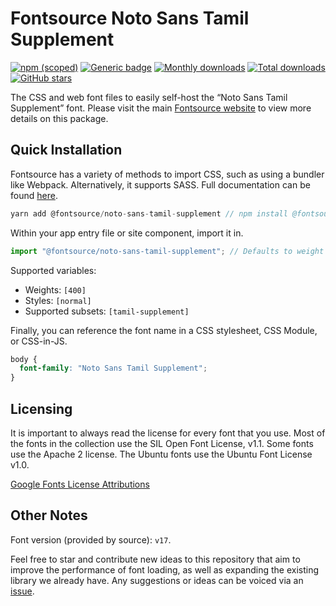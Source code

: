 # Fontsource Noto Sans Tamil Supplement

[![npm (scoped)](https://img.shields.io/npm/v/@fontsource/noto-sans-tamil-supplement?color=brightgreen)](https://www.npmjs.com/package/@fontsource/noto-sans-tamil-supplement) [![Generic badge](https://img.shields.io/badge/fontsource-passing-brightgreen)](https://github.com/fontsource/fontsource) [![Monthly downloads](https://badgen.net/npm/dm/@fontsource/noto-sans-tamil-supplement)](https://github.com/fontsource/fontsource) [![Total downloads](https://badgen.net/npm/dt/@fontsource/noto-sans-tamil-supplement)](https://github.com/fontsource/fontsource) [![GitHub stars](https://img.shields.io/github/stars/fontsource/fontsource.svg?style=social&label=Star)](https://github.com/fontsource/fontsource/stargazers)

The CSS and web font files to easily self-host the “Noto Sans Tamil Supplement” font. Please visit the main [Fontsource website](https://fontsource.org/fonts/noto-sans-tamil-supplement) to view more details on this package.

## Quick Installation

Fontsource has a variety of methods to import CSS, such as using a bundler like Webpack. Alternatively, it supports SASS. Full documentation can be found [here](https://fontsource.org/docs/introduction).

```javascript
yarn add @fontsource/noto-sans-tamil-supplement // npm install @fontsource/noto-sans-tamil-supplement
```

Within your app entry file or site component, import it in.

```javascript
import "@fontsource/noto-sans-tamil-supplement"; // Defaults to weight 400.
```

Supported variables:

- Weights: `[400]`
- Styles: `[normal]`
- Supported subsets: `[tamil-supplement]`

Finally, you can reference the font name in a CSS stylesheet, CSS Module, or CSS-in-JS.

```css
body {
  font-family: "Noto Sans Tamil Supplement";
}
```

## Licensing

It is important to always read the license for every font that you use.
Most of the fonts in the collection use the SIL Open Font License, v1.1. Some fonts use the Apache 2 license. The Ubuntu fonts use the Ubuntu Font License v1.0.

[Google Fonts License Attributions](https://fonts.google.com/attribution)

## Other Notes

Font version (provided by source): `v17`.

Feel free to star and contribute new ideas to this repository that aim to improve the performance of font loading, as well as expanding the existing library we already have. Any suggestions or ideas can be voiced via an [issue](https://github.com/fontsource/fontsource/issues).
